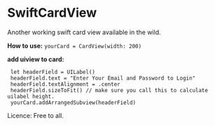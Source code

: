 # SwiftCardView
Another working swift card view available in the wild.



**How to use:**
        `yourCard = CardView(width: 200)`

**add uiview to card:**
```
 let headerField = UILabel()
 headerField.text = "Enter Your Email and Password to Login"
 headerField.textAlignment = .center
 headerField.sizeToFit() // make sure you call this to calculate uilabel height.
 yourCard.addArrangedSubview(headerField)
```


Licence: Free to all.
